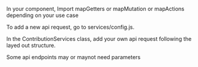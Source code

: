 In your component, Import mapGetters or mapMutation or mapActions depending on your use case

To add a new api request, go to services/config.js. 

In the ContributionServices class, add your own api request following the layed out structure.

Some api endpoints may or maynot need parameters


